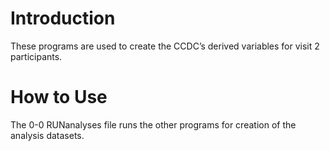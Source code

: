 # Introduction
These programs are used to create the CCDC’s derived variables for visit 2 participants. 

# How to Use
The 0-0 RUNanalyses file runs the other programs for creation of the analysis datasets.
